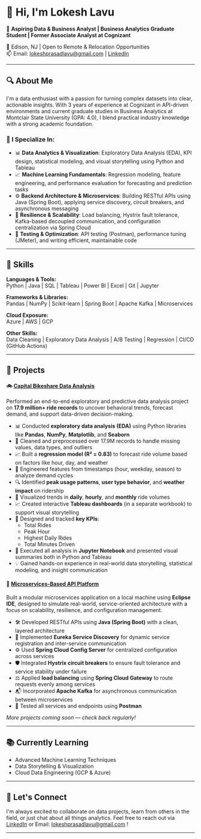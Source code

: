 # 👋 Hi, I'm Lokesh Lavu

🎯 **Aspiring Data & Business Analyst | Business Analytics Graduate Student | Former Associate Analyst at Cognizant**

📍 Edison, NJ | Open to Remote & Relocation Opportunities  
📫 Email: lokeshprasadlavu@gmail.com | [LinkedIn](https://linkedin.com/in/lokeshlavu)

---

## 🔍 About Me

I'm a data enthusiast with a passion for turning complex datasets into clear, actionable insights. With 3 years of experience at Cognizant in API-driven environments and current graduate studies in Business Analytics at Montclair State University (GPA: 4.0), I blend practical industry knowledge with a strong academic foundation.

### 🧠 I Specialize In:

- 📊 **Data Analytics & Visualization**: Exploratory Data Analysis (EDA), KPI design, statistical modeling, and visual storytelling using Python and Tableau
- 📈 **Machine Learning Fundamentals**: Regression modeling, feature engineering, and performance evaluation for forecasting and prediction tasks
- ⚙️ **Backend Architecture & Microservices**: Building RESTful APIs using Java (Spring Boot), applying service discovery, circuit breakers, and asynchronous messaging
- 🔄 **Resilience & Scalability**: Load balancing, Hystrix fault tolerance, Kafka-based decoupled communication, and configuration centralization via Spring Cloud
- 🧪 **Testing & Optimization**: API testing (Postman), performance tuning (JMeter), and writing efficient, maintainable code

---

## 🧠 Skills

**Languages & Tools:**  
Python | Java | SQL | Tableau | Power BI | Excel | Git | Jupyter

**Frameworks & Libraries:**  
Pandas | NumPy | Scikit-learn | Spring Boot | Apache Kafka | Microservices

**Cloud Exposure:**  
Azure | AWS | GCP

**Other Skills:**  
Data Cleaning | Exploratory Data Analysis | A/B Testing | Regression | CI/CD (GitHub Actions)

---

## 🚀 Projects

#### 🚲 [Capital Bikeshare Data Analysis](https://github.com/lokeshlavu01/Capital-Bikeshare-Data-Analysis)
Performed an end-to-end exploratory and predictive data analysis project on **17.9 million+ ride records** to uncover behavioral trends, forecast demand, and support data-driven decision-making.

- 📊 Conducted **exploratory data analysis (EDA)** using Python libraries like **Pandas**, **NumPy**, **Matplotlib**, and **Seaborn**
- 🧼 Cleaned and preprocessed over 17.9M records to handle missing values, data types, and outliers
- 📈 Built a **regression model (R² = 0.83)** to forecast ride volume based on factors like hour, day, and weather
- 🧠 Engineered features from timestamps (hour, weekday, season) to analyze demand cycles
- 🔍 Identified **peak usage patterns**, **user type behavior**, and **weather impact** on ridership
- 📅 Visualized trends in **daily**, **hourly**, and **monthly** ride volumes
- 📈 Created interactive **Tableau dashboards** (in a separate workbook) to support visual storytelling
- 🧾 Designed and tracked **key KPIs**:  
  - Total Rides  
  - Peak Hour  
  - Highest Daily Rides  
  - Total Minutes Driven
- 🧪 Executed all analysis in **Jupyter Notebook** and presented visual summaries both in Python and Tableau
- 💡 Gained hands-on experience in real-world data storytelling, statistical modeling, and insight communication


#### 🧩 [Microservices-Based API Platform](https://github.com/lokeshlavu01/online-shopping)
Built a modular microservices application on a local machine using **Eclipse IDE**, designed to simulate real-world, service-oriented architecture with a focus on scalability, resilience, and configuration management.

- 🛠️ Developed RESTful APIs using **Java (Spring Boot)** with a clean, layered architecture
- 🔄 Implemented **Eureka Service Discovery** for dynamic service registration and inter-service communication
- ⚙️ Used **Spring Cloud Config Server** for centralized configuration across services
- 🛡️ Integrated **Hystrix circuit breakers** to ensure fault tolerance and service stability under failure
- ⚖️ Applied **load balancing** using **Spring Cloud Gateway** to route requests evenly among services
- 📬 Incorporated **Apache Kafka** for asynchronous communication between microservices
- 🧪 Tested all services and endpoints using **Postman**


*More projects coming soon — check back regularly!*

---

## 📚 Currently Learning

- Advanced Machine Learning Techniques  
- Data Storytelling & Visualization  
- Cloud Data Engineering (GCP & Azure)

---

## 🤝 Let's Connect

I'm always excited to collaborate on data projects, learn from others in the field, or just chat about all things analytics. Feel free to reach out via [LinkedIn](https://linkedin.com/in/lokeshlavu) or Email: lokeshprasadlavu@gmail.com !

---
